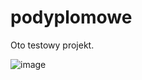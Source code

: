 # podyplomowe
Oto testowy projekt.

![image](https://user-images.githubusercontent.com/61088502/204139918-5257cfbd-f749-482c-8c1d-e2dff5ca09b2.png)
